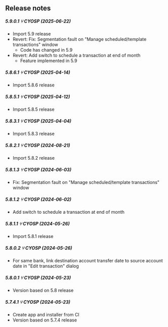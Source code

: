 Release notes
-------------

##### 5.9.0.1 ⑂ CYOSP (2025-06-22)
* Import 5.9 release
* Revert: Fix: Segmentation fault on "Manage scheduled/template transactions" window
  * Code has changed in 5.9
* Revert: Add switch to schedule a transaction at end of month
  * Feature implemented in 5.9

##### 5.8.6.1 ⑂ CYOSP (2025-04-14)
* Import 5.8.6 release

##### 5.8.5.1 ⑂ CYOSP (2025-04-12)
* Import 5.8.5 release

##### 5.8.3.1 ⑂ CYOSP (2025-04-04)
 * Import 5.8.3 release

##### 5.8.2.1 ⑂ CYOSP (2024-08-21)
 * Import 5.8.2 release

##### 5.8.1.3 ⑂ CYOSP (2024-06-03)
 * Fix: Segmentation fault on "Manage scheduled/template transactions" window

##### 5.8.1.2 ⑂ CYOSP (2024-06-02)
 * Add switch to schedule a transaction at end of month

##### 5.8.1.1 ⑂ CYOSP (2024-05-26)
 * Import 5.8.1 release

##### 5.8.0.2 ⑂ CYOSP (2024-05-26)
 * For same bank, link destination account transfer date to source account date in "Edit transaction" dialog

##### 5.8.0.1 ⑂ CYOSP (2024-05-23)
 * Version based on 5.8 release

##### 5.7.4.1 ⑂ CYOSP (2024-05-23)
 * Create app and installer from CI
 * Version based on 5.7.4 release
